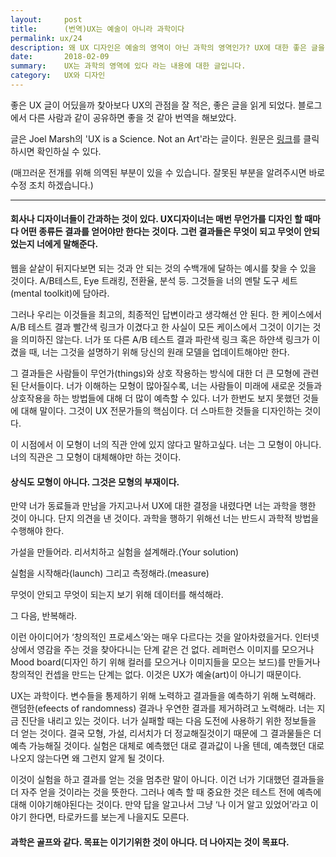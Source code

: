 ```yaml
---
layout:     post
title:      (번역)UX는 예술이 아니라 과학이다
permalink: ux/24
description: 왜 UX 디자인은 예술의 영역이 아닌 과학의 영역인가? UX에 대한 좋은 글을 찾아 번역해서 소개하고 있습니다. 소개글은 Joel Marsh의 (UX is a Science. Not an Art)입니다. 번역이 매끄럽지 않을 수 있다는 것 부탁드립니다.
date:       2018-02-09
summary:    UX는 과학의 영역에 있다 라는 내용에 대한 글입니다.
category: 	UX와 디자인
---
```


좋은 UX 글이 어딨을까 찾아보다 UX의 관점을 잘 적은, 좋은 글을 읽게 되었다. 블로그에서 다른 사람과 같이 공유하면 좋을 것 같아 번역을 해보았다. 

글은 Joel Marsh의 'UX is a Science. Not an Art'라는 글이다. 원문은 [링크](http://thehipperelement.com/post/51160057897/ux-is-a-science-not-an-art)를 클릭하시면 확인하실 수 있다. 

(매끄러운 전개를 위해 의역된 부분이 있을 수 있습니다. 잘못된 부분을 알려주시면 바로 수정 조치 하겠습니다.)

- - -

#### 회사나 디자이너들이 간과하는 것이 있다. UX디자이너는 매번 무언가를 디자인 할 때마다 어떤 종류든 결과를 얻어야만 한다는 것이다. 그런 결과들은 무엇이 되고 무엇이 안되었는지 너에게 말해준다.

웹을 샅샅이 뒤지다보면 되는 것과 안 되는 것의 수백개에 달하는 예시를 찾을 수 있을 것이다. A/B테스트, Eye 트래킹, 전환율, 분석 등. 그것들을 너의 멘탈 도구 세트(mental toolkit)에 담아라. 

그러나 우리는 이것들을 최고의, 최종적인 답변이라고 생각해선 안 된다. 한 케이스에서 A/B 테스트 결과 빨간색 링크가 이겼다고 한 사실이 모든 케이스에서 그것이 이기는 것을 의미하진 않는다. 너가 또 다른 A/B 테스트 결과 파란색 링크 혹은 하얀색 링크가 이겼을 때, 너는 그것을 설명하기 위해 당신의 원래 모델을 업데이트해야만 한다. 

그 결과들은 사람들이 무언가(things)와 상호 작용하는 방식에 대한 더 큰 모형에 관련 된 단서들이다.
너가 이해하는 모형이 많아질수록, 너는 사람들이 미래에 새로운 것들과 상호작용을 하는 방법들에 대해 더 많이 예측할 수 있다. 너가 한번도 보지 못했던 것들에 대해 말이다.
그것이 UX 전문가들의 핵심이다. 더 스마트한 것들을 디자인하는 것이다.

이 시점에서 이 모형이 너의 직관 안에 있지 않다고 말하고싶다. 너는 그 모형이 아니다. 너의 직관은 그 모형이 대체해야만 하는 것이다.

#### 상식도 모형이 아니다. 그것은 모형의 부재이다. 

만약 너가 동료들과 만남을 가지고나서 UX에 대한 결정을 내렸다면 너는 과학을 행한 것이 아니다. 단지 의견을 낸 것이다. 과학을 행하기 위해선 너는 반드시 과학적 방법을 수행해야 한다. 

가설을 만들어라. 리서치하고 실험을 설계해라.(Your solution) 

실험을 시작해라(launch) 그리고 측정해라.(measure)

무엇이 안되고 무엇이 되는지 보기 위해 데이터를 해석해라.

그 다음, 반복해라.

이런 아이디어가 ‘창의적인 프로세스’와는 매우 다르다는 것을 알아차렸을거다. 인터넷 상에서 영감을 주는 것을 찾아다니는 단계 같은 건 없다. 레퍼런스 이미지를 모으거나 Mood board(디자인 하기 위해 컬러를 모으거나 이미지들을 모으는 보드)를 만들거나 창의적인 컨셉을 만드는 단계는 없다. 이것은 UX가 예술(art)이 아니기 때문이다. 

UX는 과학이다. 변수들을 통제하기 위해 노력하고 결과들을 예측하기 위해 노력해라. 랜덤한(efeects of randomness) 결과나 우연한 결과를 제거하려고 노력해라. 너는 지금 진단을 내리고 있는 것이다. 너가 실패할 때는 다음 도전에 사용하기 위한 정보들을 더 얻는 것이다. 결국 모형, 가설, 리서치가 더 정교해질것이기 때문에 그 결과물들은 더 예측 가능해질 것이다. 실험은 대체로 예측했던 대로 결과값이 나올 텐데, 예측했던 대로 나오지 않는다면 왜 그런지 알게 될 것이다.

이것이 실험을 하고 결과를 얻는 것을 멈추란 말이 아니다. 이건 너가 기대했던 결과들을 더 자주 얻을 것이라는 것을 뜻한다. 그러나 예측 할 때 중요한 것은 테스트 전에 예측에 대해 이야기해야된다는 것이다. 만약 답을 알고나서 그냥 ‘나 이거 알고 있었어’라고 이야기 한다면, 타로카드를 보는게 나을지도 모른다. 

#### 과학은 골프와 같다. 목표는 이기기위한 것이 아니다. 더 나아지는 것이 목표다.


